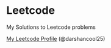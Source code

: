 # Leetcode
My Solutions to Leetcode problems

[My Leetcode Profile](https://leetcode.com/darshancool25/) (@darshancool25)
